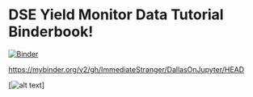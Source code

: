 # DSE Yield Monitor Data Tutorial Binderbook!
[![Binder](https://mybinder.org/badge_logo.svg)](https://mybinder.org/v2/gh/ImmediateStranger/DallasOnJupyter/HEAD)

https://mybinder.org/v2/gh/ImmediateStranger/DallasOnJupyter/HEAD



[![alt text](https://moodle-projects.wolfware.ncsu.edu/pluginfile.php/2093655/course/section/213186/pexels-tom-fisk-photo.jpg)]
